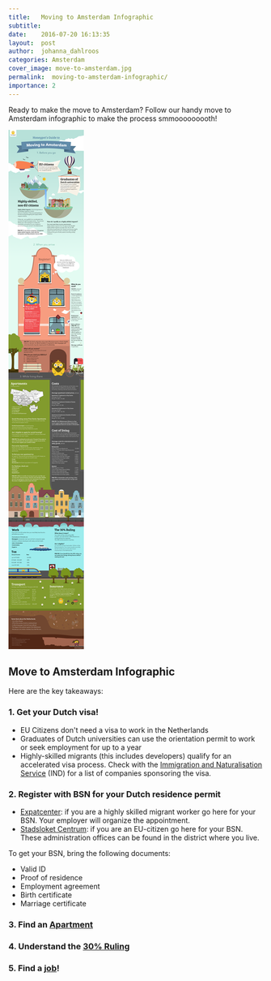 ```yaml
---
title:   Moving to Amsterdam Infographic
subtitle:
date:    2016-07-20 16:13:35
layout:  post
author:  johanna_dahlroos
categories: Amsterdam
cover_image: move-to-amsterdam.jpg
permalink:  moving-to-amsterdam-infographic/
importance: 2
---
```


Ready to make the move to Amsterdam? Follow our handy move to Amsterdam infographic to make the process smmooooooooth! 

<!--more-->

![move to amsterdam](/assets/images/move-to-amsterdam-infographic.png)




## Move to Amsterdam Infographic

Here are the key takeaways:

### 1. Get your Dutch visa!

* EU Citizens don't need a visa to work in the Netherlands
* Graduates of Dutch universities can use the orientation permit to work or seek employment for up to a year 
* Highly-skilled migrants (this includes developers) qualify for an accelerated visa process. Check with the [Immigration and Naturalisation Service][1] (IND) for a list of companies sponsoring the visa. 

### 2. Register with BSN for your Dutch residence permit

* [Expatcenter][2]: if you are a highly skilled migrant worker go here for your BSN. Your employer will organize the appointment.
* [Stadsloket Centrum][3]: if you are an EU-citizen go here for your BSN. These administration offices can be found in the district where you live.

To get your BSN, bring the following documents:

* Valid ID
* Proof of residence
* Employment agreement
* Birth certificate 
* Marriage certificate

### 3.  Find an [Apartment][5] 

### 4. Understand the [30% Ruling][4]

### 5. Find a [job][5]!

[1]: https://ind.nl/EN/organisation/contact
[2]: http://www.iamsterdam.com/en/expatcenter 
[3]: https://www.amsterdam.nl/adressengids/stadsloketten/stadsloket-centrum/
[4]: http://www.expatax.nl/30ruling
[5]: https://www.honeypot.io?utm_source=blog2
